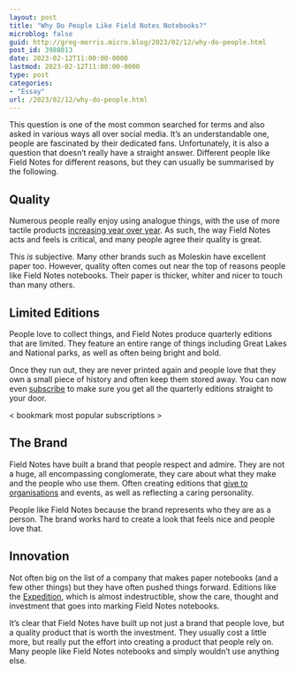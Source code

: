 ```yaml
---
layout: post
title: "Why Do People Like Field Notes Notebooks?"
microblog: false
guid: http://greg-morris.micro.blog/2023/02/12/why-do-people.html
post_id: 3988013
date: 2023-02-12T11:00:00-0000
lastmod: 2023-02-12T11:00:00-0000
type: post
categories:
- "Essay"
url: /2023/02/12/why-do-people.html
---
```

This question is one of the most common searched for terms and also asked in various ways all over social media. It’s an understandable one, people are fascinated by their dedicated fans. Unfortunately, it is also a question that doesn’t really have a straight answer. Different people like Field Notes for different reasons, but they can usually be summarised by the following. 

## Quality
Numerous people really enjoy using analogue things, with the use of more tactile products [increasing year over year](https://youtu.be/art9LGB16FA). As such, the way Field Notes acts and feels is critical, and many people agree their quality is great. 

This *is* subjective. Many other brands such as Moleskin have excellent paper too. However, quality often comes out near the top of reasons people like Field Notes notebooks. Their paper is thicker, whiter and nicer to touch than many others.

## Limited Editions
People love to collect things, and Field Notes produce quarterly editions that are limited. They feature an entire range of things including Great Lakes and National parks, as well as often being bright and bold. 

Once they run out, they are never printed again and people love that they own a small piece of history and often keep them stored away. You can now even [subscribe](https://fieldnotesbrand.com/limited-editions) to make sure you get all the quarterly editions straight to your door.

\< bookmark most popular subscriptions \>

## The Brand
Field Notes have built a brand that people respect and admire. They are not a huge, all encompassing conglomerate, they care about what they make and the people who use them. Often creating editions that [give to organisations](https://fieldnuts.co.uk/a-new-bird-in-town/) and events, as well as reflecting a caring personality. 

People like Field Notes because the brand represents who they are as a person. The brand works hard to create a look that feels nice and people love that.

## Innovation
Not often big on the list of a company that makes paper notebooks (and a few other things) but they have often pushed things forward. Editions like the [Expedition](https://fieldnotesbrand.com/products/expedition), which is almost indestructible, show the care, thought and investment that goes into marking Field Notes notebooks.

It’s clear that Field Notes have built up not just a brand that people love, but a quality product that is worth the investment. They usually cost a little more, but really put the effort into creating a product that people rely on. Many people like Field Notes notebooks and simply wouldn’t use anything else.
